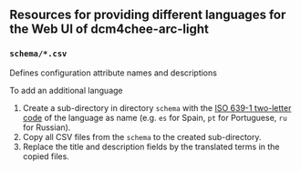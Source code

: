 ## Resources for providing different languages for the Web UI of dcm4chee-arc-light

### `schema/*.csv` 

Defines configuration attribute names and descriptions

To add an additional language
1. Create a sub-directory in directory `schema` with the
[ISO 639-1 two-letter code](https://en.wikipedia.org/wiki/List_of_ISO_639-1_codes) of the language as name
(e.g. `es` for Spain, `pt` for Portuguese, `ru` for Russian).
2. Copy all CSV files from the `schema` to the created sub-directory.
3. Replace the title and description fields by the translated terms in the copied files.
